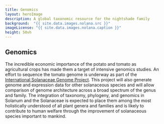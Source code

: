 ```yaml
---
title: Genomics
layout: heroImage
description: A global taxonomic resource for the nightshade family
background:  "{{ site.data.images.nolana.src }}"
imageLicense: "{{ site.data.images.nolana.caption }}"
height: 50vh
---
```


## Genomics

The incredible economic importance of the potato and tomato as agricultural crops has made them a target of intensive genomics studies. An effort to sequence the tomato genome is underway as part of the [International Solanaceae Genome Project](https://solgenomics.net/solanaceae-project/index.pl). This project will also generate genome and expression data for other solanaceous species and will allow comparison of genome architecture across a broad spectrum of the genus and family. The integration of taxonomy, phylogeny, and genomics in Solanum and the Solanaceae is expected to place them among the most holistically understood of all plant genera and families and is likely to contribute to human welfare through the improvement of solanaceous species important to mankind.
